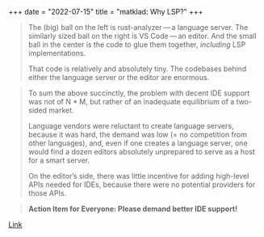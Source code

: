 +++
date = "2022-07-15"
title = "matklad: Why LSP?"
+++

> The (big) ball on the left is rust-analyzer — a language server. The similarly sized ball on the right is VS Code — an editor. And the small ball in the center is the code to glue them together, *including* LSP implementations.
>
> That code is relatively and absolutely tiny. The codebases behind either the language server or the editor are enormous.

> To sum the above succinctly, the problem with decent IDE support was not of N * M, but rather of an inadequate equilibrium of a two-sided market.
>
> Language vendors were reluctant to create language servers, because it was hard, the demand was low (= no competition from other languages), and, even if one creates a language server, one would find a dozen editors absolutely unprepared to serve as a host for a smart server.
>
> On the editor’s side, there was little incentive for adding high-level APIs needed for IDEs, because there were no potential providers for those APIs.

> **Action Item for Everyone: Please demand better IDE support!**

[Link](https://matklad.github.io/2022/04/25/why-lsp.html)
